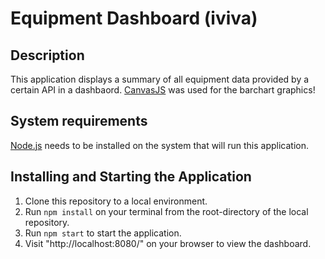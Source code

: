 # Equipment Dashboard (iviva)

## Description

This application displays a summary of all equipment data provided by a certain API in a dashbaord. [CanvasJS](https://canvasjs.com/) was used for the barchart graphics!

## System requirements

[Node.js](https://nodejs.org/en/) needs to be installed on the system that will run this application.

## Installing and Starting the Application

1. Clone this repository to a local environment.
2. Run `npm install` on your terminal from the root-directory of the local repository.
3. Run `npm start` to start the application.
4. Visit "http://localhost:8080/" on your browser to view the dashboard.
